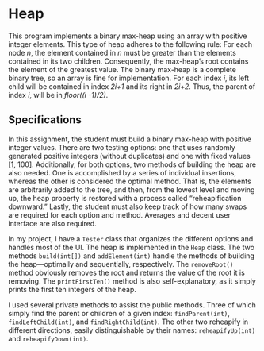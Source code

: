 # Heap
This program implements a binary max-heap using an array with positive integer elements. This type of heap adheres to the following rule: For each node *n*, the element contained in *n* must be greater than the elements contained in its two children. Consequently, the max-heap’s root contains the element of the greatest value. The binary max-heap is a complete binary tree, so an array is fine for implementation. For each index *i*, its left child will be contained in index *2i+1* and its right in *2i+2*. Thus, the parent of index *i*, will be in *floor((i -1)/2)*.

## Specifications
In this assignment, the student must build a binary max-heap with positive integer values. There are two testing options: one that uses randomly generated positive integers (without duplicates) and one with fixed values [1, 100]. Additionally, for both options, two methods of building the heap are also needed. One is accomplished by a series of individual insertions, whereas the other is considered the optimal method. That is, the elements are arbitrarily added to the tree, and then, from the lowest level and moving up, the heap property is restored with a process called “reheapification downward.” Lastly, the student must also keep track of how many swaps are required for each option and method. Averages and decent user interface are also required.

In my project, I have a `Tester` class that organizes the different options and handles most of the UI. The heap is implemented in the `Heap` class. The two methods `build(int[])` and `addElement(int)` handle the methods of building the heap—optimally and sequentially, respectively. The `removeRoot()` method obviously removes the root and returns the value of the root it is removing. The `printFirstTen()` method is also self-explanatory, as it simply prints the first ten integers of the heap.

I used several private methods to assist the public methods. Three of which simply find the parent or children of a given index: `findParent(int)`, `findLeftChild(int)`, and `findRightChild(int)`. The other two reheapify in different directions, easily distinguishable by their names: `reheapifyUp(int)` and `reheapifyDown(int)`. 
